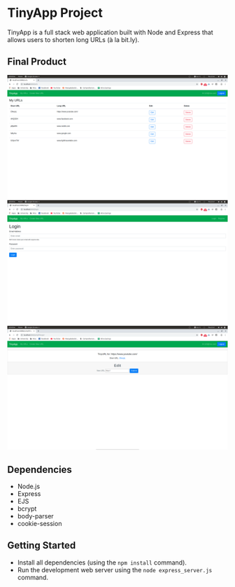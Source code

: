 # TinyApp Project

TinyApp is a full stack web application built with Node and Express that allows users to shorten long URLs (à la bit.ly).

## Final Product
!["Main Page"](https://github.com/checksonhk/tinyApp/blob/master/docs/main-page.png)
!["Credentials Page"](https://github.com/checksonhk/tinyApp/blob/master/docs/credential-page.png)
!["Short URL Page"](https://github.com/checksonhk/tinyApp/blob/master/docs/shortUrl-page.png)

## Dependencies

- Node.js
- Express
- EJS
- bcrypt
- body-parser
- cookie-session

## Getting Started

- Install all dependencies (using the `npm install` command).
- Run the development web server using the `node express_server.js` command.
